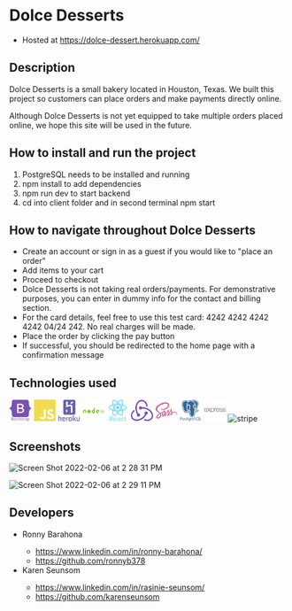 <h1>Dolce Desserts</h1>

<ul>
    <li>Hosted at <a href="https://dolce-dessert.herokuapp.com/">https://dolce-dessert.herokuapp.com/</a></li>
</ul>

<h2>Description</h2>
<p>Dolce Desserts is a small bakery located in Houston, Texas. We built this project so customers can place orders and make payments directly online.</p>
<p>Although Dolce Desserts is not yet equipped to take multiple orders placed online, we hope this site will be used in the future.</p>

<h2>How to install and run the project</h2>
<ol>
    <li>PostgreSQL needs to be installed and running</li>
    <li>npm install to add dependencies</li>
    <li>npm run dev to start backend</li>
    <li>cd into client folder and in second terminal npm start</li>
</ol>

<h2>How to navigate throughout Dolce Desserts</h2>
<ul>
    <li>Create an account or sign in as a guest if you would like to "place an order"</li>
    <li>Add items to your cart</li>
    <li>Proceed to checkout</li>
    <li>Dolce Desserts is not taking real orders/payments. For demonstrative purposes, you can enter in dummy info for the contact and billing section.</li>
    <li>For the card details, feel free to use this test card: 4242 4242 4242 4242 04/24 242. No real charges will be made.</li>
    <li>Place the order by clicking the pay button</li>
    <li>If successful, you should be redirected to the home page with a confirmation message</li>
</ul>

<h2>Technologies used</h2>
<img src="https://raw.githubusercontent.com/devicons/devicon/master/icons/bootstrap/bootstrap-plain-wordmark.svg" alt="bootstrap" width="40" height="40"/> 
<img src="https://raw.githubusercontent.com/devicons/devicon/master/icons/javascript/javascript-plain.svg" alt="javascript" width="40" height="40"/> 
<img src="https://raw.githubusercontent.com/devicons/devicon/master/icons/heroku/heroku-plain-wordmark.svg" alt="heroku" width="40" height="40"/>
<img src="https://raw.githubusercontent.com/devicons/devicon/master/icons/nodejs/nodejs-plain-wordmark.svg" alt="nodejs" width="40" height="40"/> 
<img src="https://raw.githubusercontent.com/devicons/devicon/master/icons/react/react-original-wordmark.svg" alt="react" width="40" height="40"/>
<img src="https://raw.githubusercontent.com/devicons/devicon/master/icons/redux/redux-original.svg" alt="redux" width="40" height="40"/> 
<img src="https://raw.githubusercontent.com/devicons/devicon/master/icons/sass/sass-original.svg" alt="sass" width="40" height="40"/> 
<img src="https://raw.githubusercontent.com/devicons/devicon/master/icons/postgresql/postgresql-plain-wordmark.svg" alt="postgresql" width="40" height="40"/> 
<img src="https://raw.githubusercontent.com/devicons/devicon/master/icons/express/express-original-wordmark.svg" alt="express" width="40" height="40"/> 
<img src="https://upload.wikimedia.org/wikipedia/commons/thumb/b/ba/Stripe_Logo%2C_revised_2016.svg/2560px-Stripe_Logo%2C_revised_2016.svg.png" alt="stripe" width="40" height="40"/> 


<h2>Screenshots</h2>

![Screen Shot 2022-02-06 at 2 28 31 PM](https://user-images.githubusercontent.com/84594956/152701556-7bf9dffb-5210-4877-a62d-de9fd1b57c72.png)

![Screen Shot 2022-02-06 at 2 29 11 PM](https://user-images.githubusercontent.com/84594956/152701564-c2fa4317-c9aa-4e81-9208-e0aed9e7be59.png)


<h2>Developers</h2>
<ul>
    <li>Ronny Barahona</li>
        <ul>
            <li><a href="https://www.linkedin.com/in/ronny-barahona/">https://www.linkedin.com/in/ronny-barahona/</a></li>
            <li><a href="https://github.com/ronnyb378">https://github.com/ronnyb378</a></li>
        </ul>
    <li>Karen Seunsom</li>
        <ul>
            <li><a href="https://www.linkedin.com/in/rasinie-seunsom/">https://www.linkedin.com/in/rasinie-seunsom/</a></li>
            <li><a href="https://github.com/karenseunsom">https://github.com/karenseunsom</a></li>
        </ul>
</ul>
